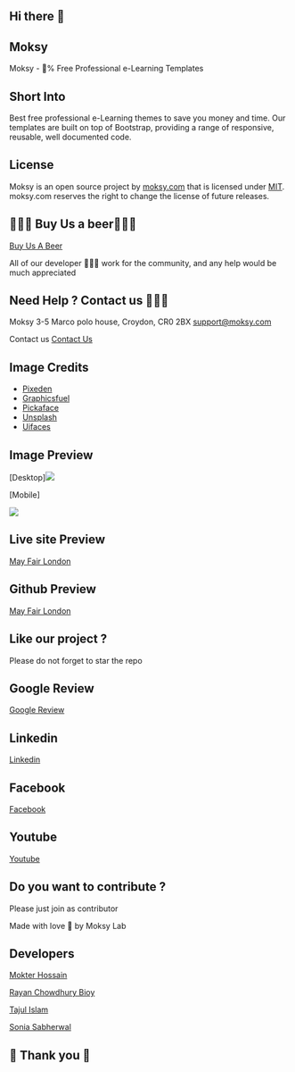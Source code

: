 ## Hi there 👋


## Moksy
Moksy - 💯% Free Professional e-Learning Templates


## Short Into
Best free professional e-Learning themes to save you money and time. Our templates are built on top of Bootstrap, providing a range of responsive, reusable, well documented code.


## License


Moksy is an open source project by [moksy.com](https://moksy.com) that is licensed under [MIT](https://opensource.org/licenses/MIT).
moksy.com reserves the right to change the license of future releases.


## 🍺🍺🍺 Buy Us a beer🍺🍺🍺
[Buy Us A Beer](https://www.paypal.com/donate/?hosted_button_id=Q279LEZ5BAWBY)


All of our developer 🙇🙇🙇 work for the community, and any help would be much appreciated




## Need Help ? Contact us 🙋🙋🙋
Moksy
3-5 Marco polo house, Croydon, CR0 2BX
support@moksy.com


Contact us
[Contact Us](https://moksy.com/contact-us.php)


## Image Credits


- [Pixeden](http://www.pixeden.com/psd-web-elements/flat-responsive-showcase-psd)
- [Graphicsfuel](https://www.graphicsfuel.com/2013/02/13-high-resolution-blur-backgrounds/)
- [Pickaface](https://pickaface.net/)
- [Unsplash](https://unsplash.com/)
- [Uifaces](http://uifaces.com/)


## Image Preview


[Desktop]<a href="https://example.com"><img src="https://i.ibb.co/NmNkN9Y/11.png"></a>


[Mobile]


<a href="https://example.com"><img src="https://i.ibb.co/nrszZST/22.png"></a>


## Live site Preview


[May Fair London](https://moksy.com/templates/mayfairlondon/?project_id=21735)




## Github Preview
[May Fair London](https://moksy-lab.github.io/mayfairlondon/)




## Like our project ?
   Please do not forget to star the repo


## Google Review
[Google Review](https://g.page/r/CWIjjM1wv6tFEB0/review)




## Linkedin
[Linkedin](https://www.linkedin.com/company/moksyuk/)




## Facebook
[Facebook](https://www.facebook.com/moksyuk)






## Youtube
[Youtube](https://www.youtube.com/channel/UCTXQx-lXRoOeGy9b-B0RXMg)




## Do you want to contribute ?
Please just join as contributor


Made with love 🧡 by Moksy Lab


## Developers
[Mokter Hossain](https://www.linkedin.com/in/mr-mokter/)


[Rayan Chowdhury Bioy](https://www.linkedin.com/in/rayhan-chowdhury-bijoy-b787ab224/)


[Tajul Islam](https://github.com/627md-Tajul-Islam)


[Sonia Sabherwal](https://www.linkedin.com/in/sonia-sabherwal-28154b45/)




## 🙏 Thank you 🙏